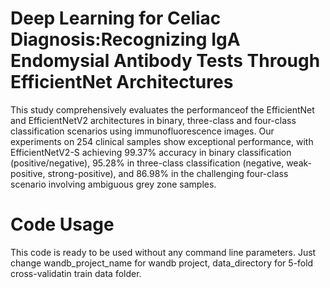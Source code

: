 # Deep Learning for Celiac Diagnosis:Recognizing IgA Endomysial Antibody Tests Through EfficientNet Architectures

This study comprehensively evaluates the performanceof the EfficientNet and EfficientNetV2 architectures in binary, three-class and four-class classification
scenarios using immunofluorescence images. Our experiments on 254 clinical samples show exceptional performance, with EfficientNetV2-S achieving 99.37% accuracy in binary classification (positive/negative), 95.28% in three-class classification (negative, weak-positive, strong-positive), and 86.98% in the challenging four-class scenario involving ambiguous grey zone samples.

# Code Usage

This code is ready to be used without any command line parameters. Just change wandb_project_name for wandb project, data_directory for 5-fold cross-validatin train data folder.
